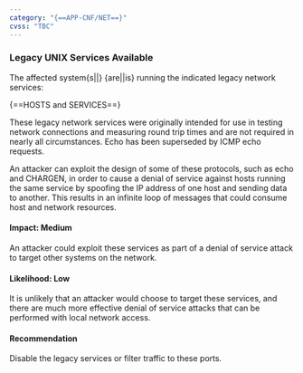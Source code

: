 ```yaml
---
category: "{==APP-CNF/NET==}"
cvss: "TBC"
---
```

### Legacy UNIX Services Available
The affected system{s||} {are||is} running the indicated legacy network services:

{==HOSTS and SERVICES==}

These legacy network services were originally intended for use in testing network connections and measuring round trip times and are not required in nearly all circumstances. Echo has been superseded by ICMP echo requests.

An attacker can exploit the design of some of these protocols, such as echo and CHARGEN, in order to cause a denial of service against hosts running the same service by spoofing the IP address of one host and sending data to another. This results in an infinite loop of messages that could consume host and network resources.
#### Impact: Medium
An attacker could exploit these services as part of a denial of service attack to target other systems on the network.
#### Likelihood: Low
It is unlikely that an attacker would choose to target these services, and there are much more effective denial of service attacks that can be performed with local network access.
#### Recommendation
Disable the legacy services or filter traffic to these ports.
